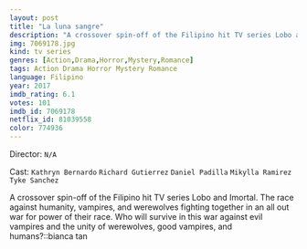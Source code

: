 ```yaml
---
layout: post
title: "La luna sangre"
description: "A crossover spin-off of the Filipino hit TV series Lobo and Imortal. The race against humanity, vampires, and werewolves fighting together in an all out war for power of their race. Who will survive in this war against evil vampires and the unity of werewolves, good vampires, and humans?.."
img: 7069178.jpg
kind: tv series
genres: [Action,Drama,Horror,Mystery,Romance]
tags: Action Drama Horror Mystery Romance 
language: Filipino
year: 2017
imdb_rating: 6.1
votes: 101
imdb_id: 7069178
netflix_id: 81039558
color: 774936
---
```

Director: `N/A`  

Cast: `Kathryn Bernardo` `Richard Gutierrez` `Daniel Padilla` `Mikylla Ramirez` `Tyke Sanchez` 

A crossover spin-off of the Filipino hit TV series Lobo and Imortal. The race against humanity, vampires, and werewolves fighting together in an all out war for power of their race. Who will survive in this war against evil vampires and the unity of werewolves, good vampires, and humans?::bianca tan